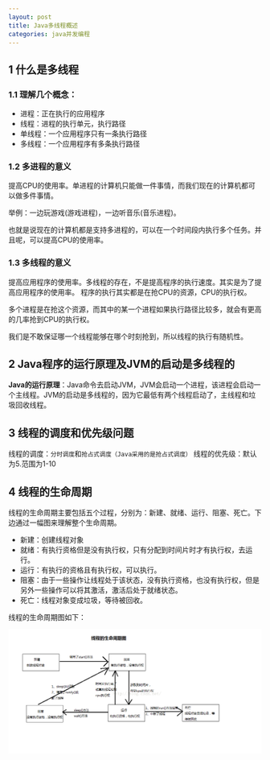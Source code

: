 ```yaml
---
layout: post
title: Java多线程概述
categories: java并发编程
---
```


## 1 什么是多线程 ##

### 1.1 理解几个概念： ###

-  进程：正在执行的应用程序
-  线程：进程的执行单元，执行路径
-  单线程：一个应用程序只有一条执行路径
-  多线程：一个应用程序有多条执行路径

### 1.2 多进程的意义 ###

提高CPU的使用率。单进程的计算机只能做一件事情，而我们现在的计算机都可以做多件事情。

举例：一边玩游戏(游戏进程)，一边听音乐(音乐进程)。

也就是说现在的计算机都是支持多进程的，可以在一个时间段内执行多个任务。并且呢，可以提高CPU的使用率。

### 1.3 多线程的意义 ###

提高应用程序的使用率。多线程的存在，不是提高程序的执行速度。其实是为了提高应用程序的使用率。
程序的执行其实都是在抢CPU的资源，CPU的执行权。

多个进程是在抢这个资源，而其中的某一个进程如果执行路径比较多，就会有更高的几率抢到CPU的执行权。

我们是不敢保证哪一个线程能够在哪个时刻抢到，所以线程的执行有随机性。

## 2 Java程序的运行原理及JVM的启动是多线程的 ##

**Java的运行原理**：Java命令去启动JVM，JVM会启动一个进程，该进程会启动一个主线程。JVM的启动是多线程的，因为它最低有两个线程启动了，主线程和垃圾回收线程。

## 3 线程的调度和优先级问题 ##

线程的调度：`分时调度`和`抢占式调度（Java采用的是抢占式调度）`
线程的优先级：默认为5.范围为1-10

## 4 线程的生命周期 ##

线程的生命周期主要包括五个过程，分别为：新建、就绪、运行、阻塞、死亡。下边通过一幅图来理解整个生命周期。

- 新建：创建线程对象
- 就绪：有执行资格但是没有执行权，只有分配到时间片时才有执行权，去运行。
- 运行：有执行的资格且有执行权，可以执行。
- 阻塞：由于一些操作让线程处于该状态，没有执行资格，也没有执行权，但是另外一些操作可以将其激活，激活后处于就绪状态。
- 死亡：线程对象变成垃圾，等待被回收。

线程的生命周期图如下：

![多线程生命周期图示](https://raw.githubusercontent.com/ADeveloperH/ADeveloperH.github.io/master/assets/20171203/01.png)
